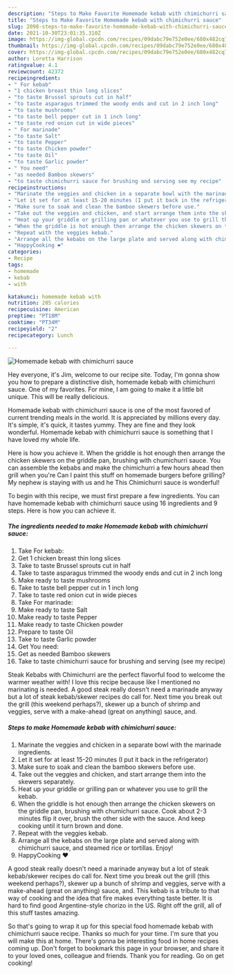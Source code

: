 ```yaml
---
description: "Steps to Make Favorite Homemade kebab with chimichurri sauce"
title: "Steps to Make Favorite Homemade kebab with chimichurri sauce"
slug: 2098-steps-to-make-favorite-homemade-kebab-with-chimichurri-sauce
date: 2021-10-30T23:01:35.310Z
image: https://img-global.cpcdn.com/recipes/09dabc79e752e0ee/680x482cq70/homemade-kebab-with-chimichurri-sauce-recipe-main-photo.jpg
thumbnail: https://img-global.cpcdn.com/recipes/09dabc79e752e0ee/680x482cq70/homemade-kebab-with-chimichurri-sauce-recipe-main-photo.jpg
cover: https://img-global.cpcdn.com/recipes/09dabc79e752e0ee/680x482cq70/homemade-kebab-with-chimichurri-sauce-recipe-main-photo.jpg
author: Loretta Harrison
ratingvalue: 4.1
reviewcount: 42372
recipeingredient:
- " For kebab"
- "1 chicken breast thin long slices"
- "to taste Brussel sprouts cut in half"
- "to taste asparagus trimmed the woody ends and cut in 2 inch long"
- "to taste mushrooms"
- "to taste bell pepper cut in 1 inch long"
- "to taste red onion cut in wide pieces"
- " For marinade"
- "to taste Salt"
- "to taste Pepper"
- "to taste Chicken powder"
- "to taste Oil"
- "to taste Garlic powder"
- " You need"
- "as needed Bamboo skewers"
- "to taste chimichurri sauce for brushing and serving see my recipe"
recipeinstructions:
- "Marinate the veggies and chicken in a separate bowl with the marinade ingredients."
- "Let it set for at least 15-20 minutes (I put it back in the refrigerator)"
- "Make sure to soak and clean the bamboo skewers before use."
- "Take out the veggies and chicken, and start arrange them into the skewers separately."
- "Heat up your griddle or grilling pan or whatever you use to grill the kebab."
- "When the griddle is hot enough then arrange the chicken skewers on the griddle pan, brushing with chumichurri sauce. Cook about 2-3 minutes flip it over, brush the other side with the sauce. And keep cooking until it turn brown and done."
- "Repeat with the veggies kebab."
- "Arrange all the kebabs on the large plate and served along with chimichurri sauce, and steamed rice or tortillas. Enjoy!"
- "HappyCooking ❤️"
categories:
- Recipe
tags:
- homemade
- kebab
- with

katakunci: homemade kebab with 
nutrition: 205 calories
recipecuisine: American
preptime: "PT18M"
cooktime: "PT34M"
recipeyield: "2"
recipecategory: Lunch

---
```



![Homemade kebab with chimichurri sauce](https://img-global.cpcdn.com/recipes/09dabc79e752e0ee/680x482cq70/homemade-kebab-with-chimichurri-sauce-recipe-main-photo.jpg)

Hey everyone, it's Jim, welcome to our recipe site. Today, I'm gonna show you how to prepare a distinctive dish, homemade kebab with chimichurri sauce. One of my favorites. For mine, I am going to make it a little bit unique. This will be really delicious.

Homemade kebab with chimichurri sauce is one of the most favored of current trending meals in the world. It is appreciated by millions every day. It's simple, it's quick, it tastes yummy. They are fine and they look wonderful. Homemade kebab with chimichurri sauce is something that I have loved my whole life.

Here is how you achieve it. When the griddle is hot enough then arrange the chicken skewers on the griddle pan, brushing with chumichurri sauce. You can assemble the kebabs and make the chimichurri a few hours ahead then grill when you're Can I paint this stuff on homemade burgers before grilling? My nephew is staying with us and he This Chimichurri sauce is wonderful!


To begin with this recipe, we must first prepare a few ingredients. You can have homemade kebab with chimichurri sauce using 16 ingredients and 9 steps. Here is how you can achieve it.

<!--inarticleads1-->

##### The ingredients needed to make Homemade kebab with chimichurri sauce:

1. Take  For kebab:
1. Get 1 chicken breast thin long slices
1. Take to taste Brussel sprouts cut in half
1. Take to taste asparagus trimmed the woody ends and cut in 2 inch long
1. Make ready to taste mushrooms
1. Take to taste bell pepper cut in 1 inch long
1. Take to taste red onion cut in wide pieces
1. Take  For marinade:
1. Make ready to taste Salt
1. Make ready to taste Pepper
1. Make ready to taste Chicken powder
1. Prepare to taste Oil
1. Take to taste Garlic powder
1. Get  You need:
1. Get as needed Bamboo skewers
1. Take to taste chimichurri sauce for brushing and serving (see my recipe)


Steak Kebabs with Chimichurri are the perfect flavorful food to welcome the warmer weather with! I love this recipe because like I mentioned no marinating is needed. A good steak really doesn't need a marinade anyway but a lot of steak kebab/skewer recipes do call for. Next time you break out the grill (this weekend perhaps?), skewer up a bunch of shrimp and veggies, serve with a make-ahead (great on anything) sauce, and. 

<!--inarticleads2-->

##### Steps to make Homemade kebab with chimichurri sauce:

1. Marinate the veggies and chicken in a separate bowl with the marinade ingredients.
1. Let it set for at least 15-20 minutes (I put it back in the refrigerator)
1. Make sure to soak and clean the bamboo skewers before use.
1. Take out the veggies and chicken, and start arrange them into the skewers separately.
1. Heat up your griddle or grilling pan or whatever you use to grill the kebab.
1. When the griddle is hot enough then arrange the chicken skewers on the griddle pan, brushing with chumichurri sauce. Cook about 2-3 minutes flip it over, brush the other side with the sauce. And keep cooking until it turn brown and done.
1. Repeat with the veggies kebab.
1. Arrange all the kebabs on the large plate and served along with chimichurri sauce, and steamed rice or tortillas. Enjoy!
1. HappyCooking ❤️


A good steak really doesn't need a marinade anyway but a lot of steak kebab/skewer recipes do call for. Next time you break out the grill (this weekend perhaps?), skewer up a bunch of shrimp and veggies, serve with a make-ahead (great on anything) sauce, and. This kebab is a tribute to that way of cooking and the idea that fire makes everything taste better. It is hard to find good Argentine-style chorizo in the US. Right off the grill, all of this stuff tastes amazing. 

So that's going to wrap it up for this special food homemade kebab with chimichurri sauce recipe. Thanks so much for your time. I'm sure that you will make this at home. There's gonna be interesting food in home recipes coming up. Don't forget to bookmark this page in your browser, and share it to your loved ones, colleague and friends. Thank you for reading. Go on get cooking!
